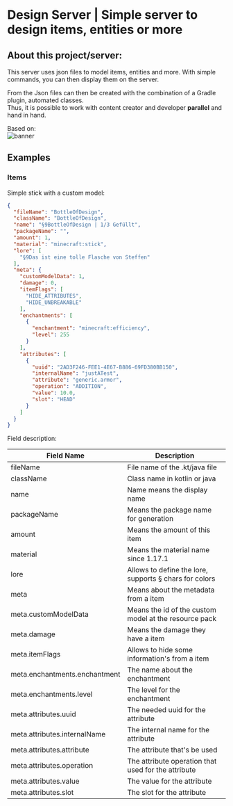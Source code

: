 # Design Server | Simple server to design items, entities or more  

## About this project/server:

This server uses json files to model items, entities and more.
With simple commands, you can then display them on the server.

From the Json files can then be created with the combination of a Gradle plugin, automated classes.  
Thus, it is possible to work with content creator and developer **parallel** and hand in hand. 


Based on:  
![banner](https://github.com/Minestom/Minestom/blob/master/.github/banner.png)


## Examples

### Items
Simple stick with a custom model:
```json
{
  "fileName": "BottleOfDesign",
  "className": "BottleOfDesign",
  "name": "§9BottleOfDesign | 1/3 Gefüllt",
  "packageName": "",
  "amount": 1,
  "material": "minecraft:stick",
  "lore": [
    "§9Das ist eine tolle Flasche von Steffen"
  ],
  "meta": {
    "customModelData": 1,
    "damage": 0,
    "itemFlags": [
      "HIDE_ATTRIBUTES",
      "HIDE_UNBREAKABLE"
    ],
    "enchantments": [
      {
        "enchantment": "minecraft:efficiency",
        "level": 255
      }
    ],
    "attributes": [
      {
        "uuid": "2AD3F246-FEE1-4E67-B886-69FD380BB150",
        "internalName": "justATest",
        "attribute": "generic.armor",
        "operation": "ADDITION",
        "value": 10.0,
        "slot": "HEAD"
      }
    ]
  }
}
```

Field description:   

| Field Name  | Description                 |
|-------------|-----------------------------|
| fileName    | File name of the .kt/java file |   
| className   | Class name in kotlin or java |
| name        | Name means the display name |
| packageName | Means the package name for generation |
| amount      | Means the amount of this item |
| material    | Means the material name since 1.17.1 |
| lore        | Allows to define the lore, supports § chars for colors |
| meta        | Means about the metadata from a item | 
| meta.customModelData | Means the id of the custom model at the resource pack | 
| meta.damage | Means the damage they have a item | 
| meta.itemFlags | Allows to hide some information's from a item | 
| meta.enchantments.enchantment | The name about the enchantment |
| meta.enchantments.level | The level for the enchantment |
| meta.attributes.uuid | The needed uuid for the attribute |
| meta.attributes.internalName | The internal name for the attribute |
| meta.attributes.attribute | The attribute that's be used |
| meta.attributes.operation | The attribute operation that used for the attribute |
| meta.attributes.value | The value for the attribute |
| meta.attributes.slot | The slot for the attribute |

